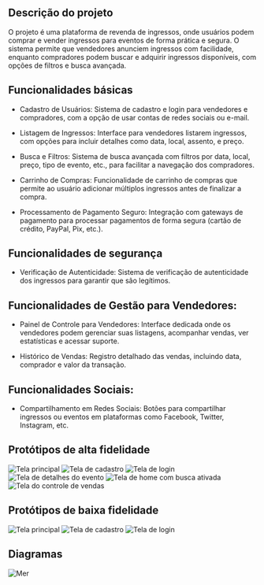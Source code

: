 ## Descrição do projeto
O projeto é uma plataforma de revenda de ingressos, onde usuários podem comprar e vender ingressos para eventos de forma prática e segura. O sistema permite que vendedores anunciem ingressos com facilidade, enquanto compradores podem buscar e adquirir ingressos disponíveis, com opções de filtros e busca avançada.

## Funcionalidades básicas

- Cadastro de Usuários: Sistema de cadastro e login para vendedores e compradores, com a opção de usar contas de redes sociais ou e-mail.

- Listagem de Ingressos: Interface para vendedores listarem ingressos, com opções para incluir detalhes como data, local, assento, e preço.

- Busca e Filtros: Sistema de busca avançada com filtros por data, local, preço, tipo de evento, etc., para facilitar a navegação dos compradores.

- Carrinho de Compras: Funcionalidade de carrinho de compras que permite ao usuário adicionar múltiplos ingressos antes de finalizar a compra.

- Processamento de Pagamento Seguro: Integração com gateways de pagamento para processar pagamentos de forma segura (cartão de crédito, PayPal, Pix, etc.).

## Funcionalidades de segurança

- Verificação de Autenticidade: Sistema de verificação de autenticidade dos ingressos para garantir que são legítimos.

## Funcionalidades de Gestão para Vendedores:

- Painel de Controle para Vendedores: Interface dedicada onde os vendedores podem gerenciar suas listagens, acompanhar vendas, ver estatísticas e acessar suporte.

- Histórico de Vendas: Registro detalhado das vendas, incluindo data, comprador e valor da transação.

## Funcionalidades Sociais:

- Compartilhamento em Redes Sociais: Botões para compartilhar ingressos ou eventos em plataformas como Facebook, Twitter, Instagram, etc.

## Protótipos de alta fidelidade


![Tela principal](diagramas-prototipos/high-fidelity/Home.jpg)
![Tela de cadastro](diagramas-prototipos/high-fidelity/Cadastro.jpg)
![Tela de login](diagramas-prototipos/high-fidelity/Login.jpg)
![Tela de detalhes do evento](diagramas-prototipos/high-fidelity/Detalhes_Evento.jpg)
![Tela de home com busca ativada](diagramas-prototipos/high-fidelity/Home_Search.jpg)
![Tela do controle de vendas](diagramas-prototipos/high-fidelity/Painel_Vendedores.jpg)

## Protótipos de baixa fidelidade
![Tela principal](diagramas-prototipos/low-fidelity/Low_Home.jpg)
![Tela de cadastro](diagramas-prototipos/low-fidelity/Low_Cadastro.jpg)
![Tela de login](diagramas-prototipos/low-fidelity/Low_Login.jpg)

## Diagramas
![Mer](diagramas-prototipos/fora-da-fila-Conceitual.png)

